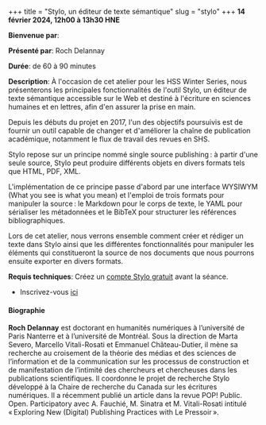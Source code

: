+++
title = "Stylo, un éditeur de texte sémantique"
slug = "stylo"
+++
**14 février 2024, 12h00 à 13h30 HNE**

**Bienvenue par**: 

**Présenté par**: Roch Delannay

**Durée**: de 60 à 90 minutes

**Description**: À l'occasion de cet atelier pour les HSS Winter Series, nous présenterons les principales
fonctionnalités de l'outil Stylo, un éditeur de texte sémantique accessible sur le Web et destiné à l'écriture
en sciences humaines et en lettres, afin d'en assurer la prise en main.

Depuis les débuts du projet en 2017, l'un des objectifs poursuivis est de fournir un outil capable de changer
et d'améliorer la chaîne de publication académique, notamment le flux de travail des revues en SHS.

Stylo repose sur un principe nommé single source publishing : à partir d'une seule source, Stylo peut produire
différents objets en divers formats tels que HTML, PDF, XML.

L'implémentation de ce principe passe d'abord par une interface WYSIWYM (What you see is what you mean) et
l'emploi de trois formats pour manipuler la source : le Markdown pour le corps de texte, le YAML pour
sérialiser les métadonnées et le BibTeX pour structurer les références bibliographiques.

Lors de cet atelier, nous verrons ensemble comment créer et rédiger un texte dans Stylo ainsi que les
différentes fonctionnalités pour manipuler les éléments qui constitueront la source de nos documents que nous
pourrons ensuite exporter en divers formats.

**Requis techniques**: Créez un
[compte Stylo gratuit](https://stylo.huma-num.fr/) avant la séance.

* Inscrivez-vous [ici](https://docs.google.com/forms/d/e/1FAIpQLSfA-hrSIZrCyq7jeLJTDU_Nh9QA3UuhWhYTqvIkmfk-KDEDoQ/viewform)

#### Biographie

**Roch Delannay** est doctorant en humanités numériques à
l’université de Paris Nanterre et à l’université de Montréal.
Sous la direction de Marta Severo, Marcello Vitali-Rosati et Emmanuel
Château-Dutier, il mène sa recherche au croisement de la théorie des
médias et des sciences de l’information et de la communication sur
les processus de construction et de manifestation de l’intimité
des chercheurs et chercheuses dans les publications scientifiques.
Il coordonne le projet de recherche Stylo développé à la
Chaire de recherche du Canada sur les écritures numériques.
Il a récemment publié un article dans la revue POP! Public. Open.
Participatory avec A. Fauchié, M. Sinatra et M. Vitali-Rosati intitulé
« Exploring New (Digital) Publishing Practices with Le Pressoir ».
